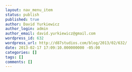 ```yaml
---
layout: nav_menu_item
status: publish
published: true
author: David Yurkiewicz
author_login: admin
author_email: david.yurkiewicz@gmail.com
wordpress_id: 632
wordpress_url: http://d87studios.com/blog/2013/02/632/
date: 2013-02-17 17:09:10.000000000 -05:00
categories: []
tags: []
comments: []
---
```

 
